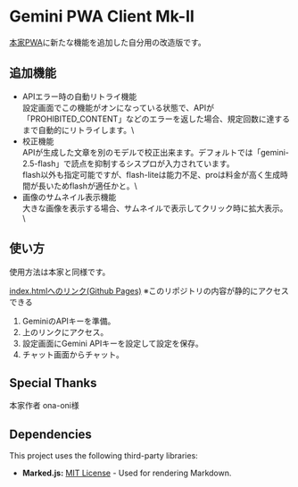 # Gemini PWA Client Mk-II

[本家PWA](https://github.com/ona-oni/geminipwa/)に新たな機能を追加した自分用の改造版です。

## 追加機能
* APIエラー時の自動リトライ機能\
設定画面でこの機能がオンになっている状態で、APIが「PROHIBITED_CONTENT」などのエラーを返した場合、規定回数に達するまで自動的にリトライします。\
* 校正機能\
APIが生成した文章を別のモデルで校正出来ます。デフォルトでは「gemini-2.5-flash」で読点を抑制するシスプロが入力されています。\
flash以外も指定可能ですが、flash-liteは能力不足、proは料金が高く生成時間が長いためflashが適任かと。\
* 画像のサムネイル表示機能\
大きな画像を表示する場合、サムネイルで表示してクリック時に拡大表示。\

## 使い方

使用方法は本家と同様です。

[index.htmlへのリンク(Github Pages)](https://kinkan04.github.io/Gemini-PWA-Mk-II/)
※このリポジトリの内容が静的にアクセスできる

1. GeminiのAPIキーを準備。
2. 上のリンクにアクセス。
3. 設定画面にGemini APIキーを設定して設定を保存。
4. チャット画面からチャット。

## Special Thanks
本家作者 ona-oni様

## Dependencies
This project uses the following third-party libraries:

*   **Marked.js:** [MIT License](https://github.com/markedjs/marked/blob/master/LICENSE.md) - Used for rendering Markdown.
